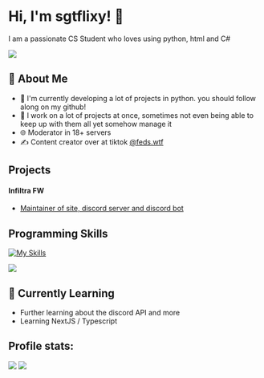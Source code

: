 # Hi, I'm sgtflixy! 👋

I am a passionate CS Student who loves using python, html and C#


![](https://raw.githubusercontent.com/sgtflixy/git-stats/refs/heads/master/generated/overview.svg?token=GHSAT0AAAAAADCI5M65BPSLP3NAPVXZOZWE2BCKGBA#gh-dark-mode-only)

## 🚀 About Me

- 🔭 I'm currently developing a lot of projects in python. you should follow along on my github!
- 📝 I work on a lot of projects at once, sometimes not even being able to keep up with them all yet somehow manage it
- 🌐 Moderator in 18+ servers
- ✍️ Content creator over at tiktok [@feds.wtf](https://tiktok.com/@feds.wtf)

## Projects

#### Infiltra FW
- [Maintainer of site, discord server and discord bot](https://infiltra.xyz)

## Programming Skills
[![My Skills](https://skillicons.dev/icons?i=py,html,cs)](https://skillicons.dev)

![](https://raw.githubusercontent.com/sgtflixy/git-stats/refs/heads/master/generated/languages.svg?token=GHSAT0AAAAAADHHAMZU2ZI6HM3O6LQEGP322FPJCKA#gh-dark-mode-only)



## 🌱 Currently Learning

- Further learning about the discord API and more
- Learning NextJS / Typescript

## Profile stats:
![](https://raw.githubusercontent.com/sgtflixy/git-stats/refs/heads/master/generated/overview.svg?token=GHSAT0AAAAAADHHAMZUI4RJYJJ7BR56EQT22FPJBZA#gh-dark-mode-only)
![](https://ghvc.kabelkultur.se?username=sgtflixy)
